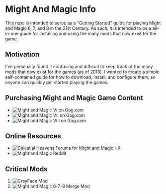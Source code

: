 # Might And Magic Info

This repo is intended to serve as a "Getting Started" guide for playing  Might and Magic 6, 7, and 8 in the 21st Century. As such, it is intended to be a all-in-one guide for installing and using the many mods that now exist for the game.

## Motivation

I've personally found it confusing and difficult to keep track of the many mods that now exist for the games (as of 2018). I wanted to create a simple self-contained guide for how to download, install, and configure them, so anyone can quickly get started playing the games.

## Purchasing Might and Magic Game Content

- ![Might and Magic VI on Gog.com](https://www.gog.com/game/might_and_magic_6_limited_edition)
- ![Might and Magic VII on Gog.com](https://www.gog.com/game/might_and_magic_7_for_blood_and_honor)
- ![Might and Magic VIII on Gog.com](https://www.gog.com/game/might_and_magic_8_day_of_the_destroyer)

## Online Resources

- ![Celestial Heavens Forums for Might and Magic I-X](https://www.celestialheavens.com/forum/10)
- ![Might and Magic Reddit](https://www.reddit.com/r/MightAndMagic/)

## Critical Mods

1. ![GrayFace Mod](https://grayface.github.io/mm/) 
2. ![Might and Magic 6-7-8 Merge Mod](https://www.celestialheavens.com/forum/10/16657)
